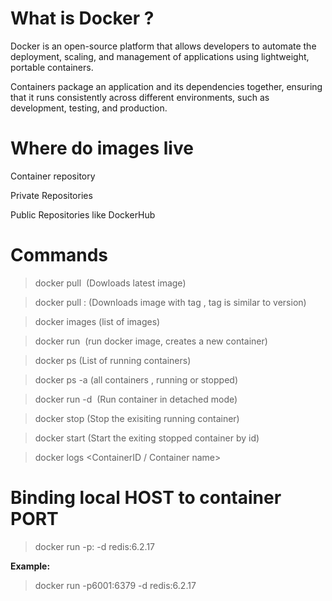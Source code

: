 # What is Docker ?

Docker is an open-source platform that allows developers to automate the deployment, scaling, and management of applications using lightweight, portable containers. 

Containers package an application and its dependencies together, ensuring that it runs consistently across different environments, such as development, testing, and production.

# Where do images live

Container repository

Private Repositories

Public Repositories like DockerHub


# Commands

 > docker pull <image> (Dowloads latest image)

 > docker pull <image>:<tag> (Downloads image with tag , tag is similar to version)
 
 > docker images (list of images)

 > docker run <image name> (run docker image, creates a new container)

 > docker ps (List of running containers)

 > docker ps -a (all containers , running or stopped)

 > docker run -d <image name> (Run container in detached mode)

 > docker stop <id of container> (Stop the exisiting running container)

 > docker start <id of container> (Start the exiting stopped container by id)

 > docker logs <ContainerID / Container name>

# Binding local HOST to container PORT

> docker run -p<HOST>:<PORT> -d redis:6.2.17

**Example:**

> docker run -p6001:6379 -d redis:6.2.17



